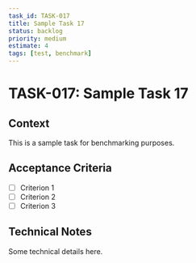 ```yaml
---
task_id: TASK-017
title: Sample Task 17
status: backlog
priority: medium
estimate: 4
tags: [test, benchmark]
---
```


# TASK-017: Sample Task 17

## Context
This is a sample task for benchmarking purposes.

## Acceptance Criteria
- [ ] Criterion 1
- [ ] Criterion 2
- [ ] Criterion 3

## Technical Notes
Some technical details here.

